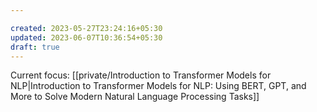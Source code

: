 ```yaml
---

created: 2023-05-27T23:24:16+05:30
updated: 2023-06-07T10:36:54+05:30
draft: true
---
```


Current focus: [[private/Introduction to Transformer Models for NLP|Introduction to Transformer Models for NLP: Using BERT, GPT, and More to Solve Modern Natural Language Processing Tasks]]


